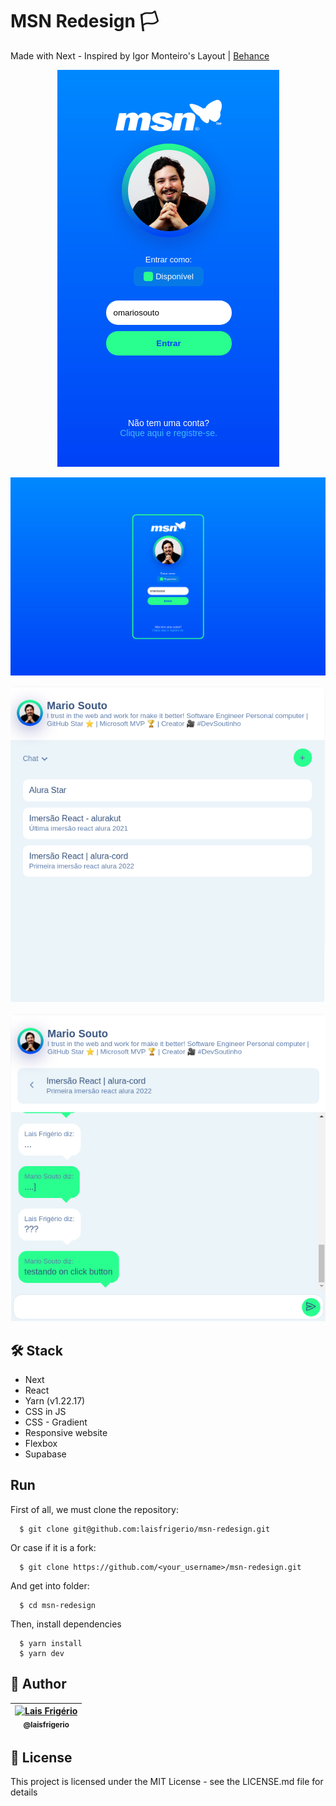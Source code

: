 # MSN Redesign 🏳

Made with Next - Inspired by Igor Monteiro's Layout | [Behance](https://www.behance.net/gallery/97236521/MSN-2020-Redesign?tracking_source=search_users_recommended)

<p align="center">
  <a><img src="./screenshots/msn-redesign-aula-01.png" alt="Versão Mobile - Tela de Identificação" title="Versão Mobile - Tela de Identificação"></a>
</p>

<p align="center">
  <a><img src="./screenshots/msn-redesign-aula-1-desktop.png" alt="Versão Desktop - Tela de Identificação" title="Versão Desktop - Tela de Identificação"></a>
</p>

<p align="center">
  <a><img src="./screenshots/msn-redesign-aula-05-chat-list.png" alt="Versão Desktop - Tela de lista de chats" title="Versão Desktop - Tela de lista de chats"></a>
</p>

<p align="center">
  <a><img src="./screenshots/msn-redesign-aula-05-chat-messages.png" alt="Versão Desktop - Tela que lista as mensagens de um chat" title="Versão Desktop - Tela que lista as mensagens de um chat"></a>
</p>


## 🛠️ Stack

- Next
- React
- Yarn (v1.22.17)
- CSS in JS
- CSS - Gradient
- Responsive website
- Flexbox
- Supabase

## Run

First of all, we must clone the repository:

```
  $ git clone git@github.com:laisfrigerio/msn-redesign.git
```

Or case if it is a fork:

```
  $ git clone https://github.com/<your_username>/msn-redesign.git
```

And get into folder:

```
  $ cd msn-redesign
```

Then, install dependencies

```
  $ yarn install
  $ yarn dev
```

## :woman: Author

| [<img src="https://avatars.githubusercontent.com/u/20709086?v=4" width="100px;" alt="Lais Frigério"/><br /><sub><b>@laisfrigerio</b></sub>](https://github.com/laisfrigerio)<br /> |
| :---: |

## 📄 License

This project is licensed under the MIT License - see the LICENSE.md file for details
